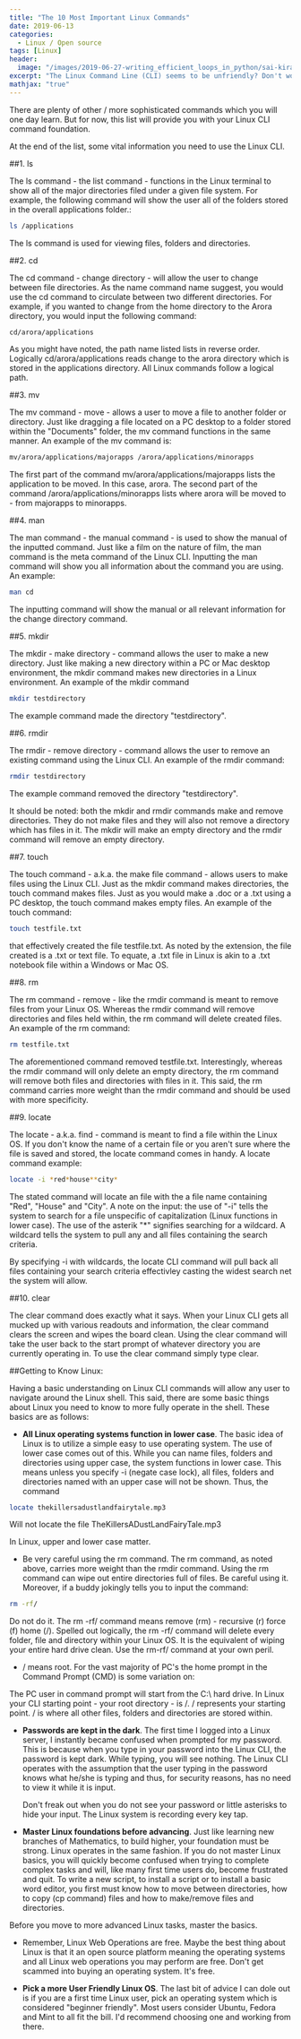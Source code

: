 ```yaml
---
title: "The 10 Most Important Linux Commands"
date: 2019-06-13
categories:
  - Linux / Open source
tags: [Linux]
header:
  image: "/images/2019-06-27-writing_efficient_loops_in_python/sai-kiran-anagani-5Ntkpxqt54Y-unsplash.png"
excerpt: "The Linux Command Line (CLI) seems to be unfriendly? Don't worry, it's actually not that complicated, and so powerfull..."
mathjax: "true"
---
```


There are plenty of other / more sophisticated commands which you will one day learn. But for now, this list will provide you with your Linux CLI command foundation.

At the end of the list, some vital information you need to use the Linux CLI.

##1. ls

The ls command - the list command - functions in the Linux terminal to show all of the major directories filed under a given file system. For example, the following command will show the user all of the folders stored in the overall applications folder.:

```bash
ls /applications
```

The ls command is used for viewing files, folders and directories.

##2. cd

The cd command - change directory - will allow the user to change between file directories. As the name command name suggest, you would use the cd command to circulate between two different directories. For example, if you wanted to change from the home directory to the Arora directory, you would input the following command:

```bash
cd/arora/applications
```

As you might have noted, the path name listed lists in reverse order. Logically cd/arora/applications reads change to the arora directory which is stored in the applications directory. All Linux commands follow a logical path.

##3. mv

The mv command - move - allows a user to move a file to another folder or directory. Just like dragging a file located on a PC desktop to a folder stored within the "Documents" folder, the mv command functions in the same manner. An example of the mv command is:

```bash
mv/arora/applications/majorapps /arora/applications/minorapps
```

The first part of the command mv/arora/applications/majorapps lists the application to be moved. In this case, arora. The second part of the command /arora/applications/minorapps lists where arora will be moved to - from majorapps to minorapps.

##4. man

The man command - the manual command - is used to show the manual of the inputted command. Just like a film on the nature of film, the man command is the meta command of the Linux CLI. Inputting the man command will show you all information about the command you are using. An example:

```bash
man cd
```

The inputting command will show the manual or all relevant information for the change directory command.

##5. mkdir

The mkdir - make directory - command allows the user to make a new directory. Just like making a new directory within a PC or Mac desktop environment, the mkdir command makes new directories in a Linux environment. An example of the mkdir command

```bash
mkdir testdirectory
```

The example command made the directory "testdirectory".

##6. rmdir

The rmdir - remove directory - command allows the user to remove an existing command using the Linux CLI. An example of the rmdir command:

```bash
rmdir testdirectory
```

The example command removed the directory "testdirectory".

It should be noted: both the mkdir and rmdir commands make and remove directories. They do not make files and they will also not remove a directory which has files in it. The mkdir will make an empty directory and the rmdir command will remove an empty directory.

##7. touch

The touch command - a.k.a. the make file command - allows users to make files using the Linux CLI. Just as the mkdir command makes directories, the touch command makes files. Just as you would make a .doc or a .txt using a PC desktop, the touch command makes empty files. An example of the touch command:

```bash
touch testfile.txt
```

that effectively created the file testfile.txt. As noted by the extension, the file created is a .txt or text file. To equate, a .txt file in Linux is akin to a .txt notebook file within a Windows or Mac OS.

##8. rm

The rm command - remove - like the rmdir command is meant to remove files from your Linux OS. Whereas the rmdir command will remove directories and files held within, the rm command will delete created files. An example of the rm command:

```bash
rm testfile.txt
```

The aforementioned command removed testfile.txt. Interestingly, whereas the rmdir command will only delete an empty directory, the rm command will remove both files and directories with files in it. This said, the rm command carries more weight than the rmdir command and should be used with more specificity.

##9. locate

The locate - a.k.a. find - command is meant to find a file within the Linux OS. If you don't know the name of a certain file or you aren't sure where the file is saved and stored, the locate command comes in handy. A locate command example:

```bash
locate -i *red*house**city*
```

The stated command will locate an file with the a file name containing "Red", "House" and "City". A note on the input: the use of "-i" tells the system to search for a file unspecific of capitalization (Linux functions in lower case). The use of the asterik "*" signifies searching for a wildcard. A wildcard tells the system to pull any and all files containing the search criteria.

By specifying -i with wildcards, the locate CLI command will pull back all files containing your search criteria effectivley casting the widest search net the system will allow.

##10. clear

The clear command does exactly what it says. When your Linux CLI gets all mucked up with various readouts and information, the clear command clears the screen and wipes the board clean. Using the clear command will take the user back to the start prompt of whatever directory you are currently operating in. To use the clear command simply type clear.

##Getting to Know Linux:

Having a basic understanding on Linux CLI commands will allow any user to navigate around the Linux shell. This said, there are some basic things about Linux you need to know to more fully operate in the shell. These basics are as follows:

- __All Linux operating systems function in lower case__. The basic idea of Linux is to utilize a simple easy to use operating system. The use of lower case comes out of this. While you can name files, folders and directories using upper case, the system functions in lower case. This means unless you specify -i (negate case lock), all files, folders and directories named with an upper case will not be shown. Thus, the command

```bash
locate thekillersadustlandfairytale.mp3
```

Will not locate the file TheKillersADustLandFairyTale.mp3

In Linux, upper and lower case matter.

- Be very careful using the rm command. The rm command, as noted above, carries more weight than the rmdir command. Using the rm command can wipe out entire directories full of files. Be careful using it. Moreover, if a buddy jokingly tells you to input the command:

```bash
rm -rf/
```

Do not do it. The rm -rf/ command means remove (rm) - recursive (r) force (f) home (/). Spelled out logically, the rm -rf/ command will delete every folder, file and directory within your Linux OS. It is the equivalent of wiping your entire hard drive clean. Use the rm-rf/ command at your own peril. 

- / means root. For the vast majority of PC's the home prompt in the Command Prompt (CMD) is some variation on:

The PC user in command prompt will start from the C:\ hard drive. In Linux your CLI starting point - your root directory - is /. / represents your starting point. / is where all other files, folders and directories are stored within.

- __Passwords are kept in the dark__. The first time I logged into a Linux server, I instantly became confused when prompted for my password. This is because when you type in your password into the Linux CLI, the password is kept dark. While typing, you will see nothing. The Linux CLI operates with the assumption that the user typing in the password knows what he/she is typing and thus, for security reasons, has no need to view it while it is input. 

  Don't freak out when you do not see your password or little asterisks to hide your input. The Linux system is recording every key tap. 

- __Master Linux foundations before advancing__. Just like learning new branches of Mathematics, to build higher, your foundation must be strong. Linux operates in the same fashion. If you do not master Linux basics, you will quickly become confused when trying to complete complex tasks and will, like many first time users do, become frustrated and quit. To write a new script, to install a script or to install a basic word editor, you first must know how to move between directories, how to copy (cp command) files and how to make/remove files and directories. 
  
Before you move to more advanced Linux tasks, master the basics.

- Remember, Linux Web Operations are free. Maybe the best thing about Linux is that it an open source platform meaning the operating systems and all Linux web operations you may perform are free. Don't get scammed into buying an operating system. It's free. 

- __Pick a more User Friendly Linux OS__. The last bit of advice I can dole out is if you are a first time Linux user, pick an operating system which is considered "beginner friendly". Most users consider Ubuntu, Fedora and Mint to all fit the bill. I'd recommend choosing one and working from there.